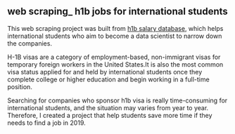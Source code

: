 ## web scraping_ h1b jobs for international students

This web scraping project was built from [h1b salary database](https://h1bdata.info/index.php), which helps international students who aim to become a data scientist to narrow down the companies. 

H-1B visas are a category of employment-based, non-immigrant visas for temporary foreign workers in the United States.It is also the most common visa status applied for and held by international students once they complete college or higher education and begin working in a full-time position.

Searching for companies who sponsor h1b visa is really time-consuming for international students, and the situation may varies from year to year. Therefore, I created a project that help students save more time if they needs to find a job in 2019.
